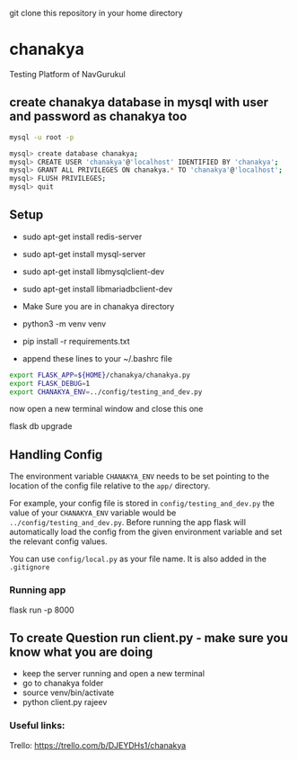 git clone this repository in your home directory

# chanakya
Testing Platform of NavGurukul

## create chanakya database in mysql with user and password as chanakya too
```bash
mysql -u root -p

mysql> create database chanakya;
mysql> CREATE USER 'chanakya'@'localhost' IDENTIFIED BY 'chanakya';
mysql> GRANT ALL PRIVILEGES ON chanakya.* TO 'chanakya'@'localhost';
mysql> FLUSH PRIVILEGES;
mysql> quit
```

## Setup

- sudo apt-get install redis-server
- sudo apt-get install mysql-server
- sudo apt-get install libmysqlclient-dev
- sudo apt-get install libmariadbclient-dev
- Make Sure you are in chanakya directory
- python3 -m venv venv
- pip install -r requirements.txt

- append these lines to your ~/.bashrc file
```bash
export FLASK_APP=${HOME}/chanakya/chanakya.py
export FLASK_DEBUG=1
export CHANAKYA_ENV=../config/testing_and_dev.py 
```
now open a new terminal window and close this one

flask db upgrade

## Handling Config

The environment variable `CHANAKYA_ENV` needs to be set pointing to the location of the config file relative to the `app/` directory.

For example, your config file is stored in `config/testing_and_dev.py` the value of your `CHANAKYA_ENV` variable would be `../config/testing_and_dev.py`. Before running the app flask will automatically load the config from the given environment variable and set the relevant config values.

You can use `config/local.py` as your file name. It is also added in the `.gitignore`

### Running app

flask run -p 8000

## To create Question run client.py - make sure you know what you are doing

- keep the server running and open a new terminal
- go to chanakya folder
- source venv/bin/activate
- python client.py rajeev

### Useful links:
Trello: https://trello.com/b/DJEYDHs1/chanakya
